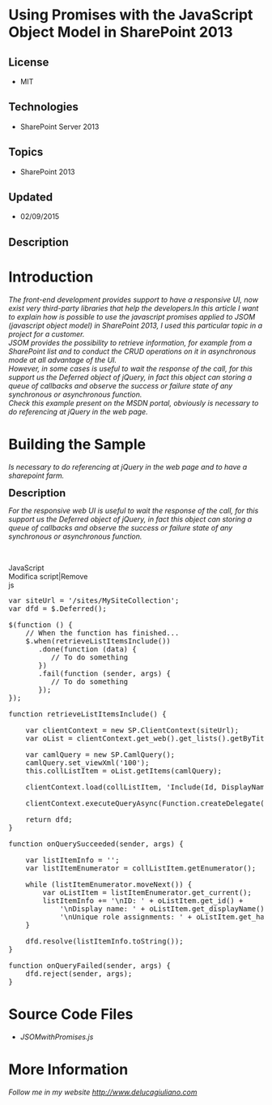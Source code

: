 # Using Promises with the JavaScript Object Model in SharePoint 2013
## License
- MIT
## Technologies
- SharePoint Server 2013
## Topics
- SharePoint 2013
## Updated
- 02/09/2015
## Description

<h1>Introduction</h1>
<p><em>The front-end development provides support to have a responsive UI, now exist very third-party libraries that help the developers.In this article I want to explain how is possible to use the javascript promises applied to JSOM (javascript object model)
 in SharePoint 2013, I used this particular topic in a project for a customer.<br>
JSOM provides the possibility to retrieve information, for example from a SharePoint list and to conduct the CRUD operations on it in asynchronous mode at all advantage of the UI.<br>
However, in some cases is useful to wait the response of the call, for this support us the Deferred object of jQuery, in fact this object can storing a queue of callbacks and observe the success or failure state of any synchronous or asynchronous function.<br>
Check this example present on the MSDN portal, obviously is necessary to do referencing at jQuery in the web page.</em></p>
<h1><span>Building the Sample</span></h1>
<p><em><em>Is necessary to do referencing at jQuery in the web page and to have a sharepoint farm.</em></em></p>
<p><span style="font-size:20px; font-weight:bold">Description</span></p>
<p><em>For the responsive web UI is useful to wait the response of the call, for this support us the Deferred object of jQuery, in fact this object can storing a queue of callbacks and observe the success or failure state of any synchronous or asynchronous
 function.</em></p>
<p>&nbsp;</p>
<div class="scriptcode">
<div class="pluginEditHolder" pluginCommand="mceScriptCode">
<div class="title"><span>JavaScript</span></div>
<div class="pluginLinkHolder"><span class="pluginEditHolderLink">Modifica script</span>|<span class="pluginRemoveHolderLink">Remove</span></div>
<span class="hidden">js</span>

<div class="preview">
<pre class="js"><span class="js__statement">var</span>&nbsp;siteUrl&nbsp;=&nbsp;<span class="js__string">'/sites/MySiteCollection'</span>;&nbsp;
<span class="js__statement">var</span>&nbsp;dfd&nbsp;=&nbsp;$.Deferred();&nbsp;
&nbsp;&nbsp;
$(<span class="js__operator">function</span>&nbsp;()&nbsp;<span class="js__brace">{</span>&nbsp;
&nbsp;&nbsp;&nbsp;&nbsp;<span class="js__sl_comment">//&nbsp;When&nbsp;the&nbsp;function&nbsp;has&nbsp;finished...</span>&nbsp;
&nbsp;&nbsp;&nbsp;&nbsp;$.when(retrieveListItemsInclude())&nbsp;
&nbsp;&nbsp;&nbsp;&nbsp;&nbsp;&nbsp;&nbsp;.done(<span class="js__operator">function</span>&nbsp;(data)&nbsp;<span class="js__brace">{</span>&nbsp;
&nbsp;&nbsp;&nbsp;&nbsp;&nbsp;&nbsp;&nbsp;&nbsp;&nbsp;&nbsp;<span class="js__sl_comment">//&nbsp;To&nbsp;do&nbsp;something</span>&nbsp;
&nbsp;&nbsp;&nbsp;&nbsp;&nbsp;&nbsp;&nbsp;<span class="js__brace">}</span>)&nbsp;
&nbsp;&nbsp;&nbsp;&nbsp;&nbsp;&nbsp;&nbsp;.fail(<span class="js__operator">function</span>&nbsp;(sender,&nbsp;args)&nbsp;<span class="js__brace">{</span>&nbsp;
&nbsp;&nbsp;&nbsp;&nbsp;&nbsp;&nbsp;&nbsp;&nbsp;&nbsp;&nbsp;<span class="js__sl_comment">//&nbsp;To&nbsp;do&nbsp;something</span>&nbsp;
&nbsp;&nbsp;&nbsp;&nbsp;&nbsp;&nbsp;&nbsp;<span class="js__brace">}</span>);&nbsp;
<span class="js__brace">}</span>);&nbsp;
&nbsp;
<span class="js__operator">function</span>&nbsp;retrieveListItemsInclude()&nbsp;<span class="js__brace">{</span>&nbsp;
&nbsp;&nbsp;
&nbsp;&nbsp;&nbsp;&nbsp;<span class="js__statement">var</span>&nbsp;clientContext&nbsp;=&nbsp;<span class="js__operator">new</span>&nbsp;SP.ClientContext(siteUrl);&nbsp;
&nbsp;&nbsp;&nbsp;&nbsp;<span class="js__statement">var</span>&nbsp;oList&nbsp;=&nbsp;clientContext.get_web().get_lists().getByTitle(<span class="js__string">'Announcements'</span>);&nbsp;
&nbsp;&nbsp;
&nbsp;&nbsp;&nbsp;&nbsp;<span class="js__statement">var</span>&nbsp;camlQuery&nbsp;=&nbsp;<span class="js__operator">new</span>&nbsp;SP.CamlQuery();&nbsp;
&nbsp;&nbsp;&nbsp;&nbsp;camlQuery.set_viewXml(<span class="js__string">'100'</span>);&nbsp;
&nbsp;&nbsp;&nbsp;&nbsp;<span class="js__operator">this</span>.collListItem&nbsp;=&nbsp;oList.getItems(camlQuery);&nbsp;
&nbsp;&nbsp;
&nbsp;&nbsp;&nbsp;&nbsp;clientContext.load(collListItem,&nbsp;<span class="js__string">'Include(Id,&nbsp;DisplayName,&nbsp;HasUniqueRoleAssignments)'</span>);&nbsp;
&nbsp;&nbsp;
&nbsp;&nbsp;&nbsp;&nbsp;clientContext.executeQueryAsync(<span class="js__object">Function</span>.createDelegate(<span class="js__operator">this</span>,&nbsp;<span class="js__operator">this</span>.onQuerySucceeded),&nbsp;<span class="js__object">Function</span>.createDelegate(<span class="js__operator">this</span>,&nbsp;<span class="js__operator">this</span>.onQueryFailed));&nbsp;
&nbsp;&nbsp;&nbsp;&nbsp;&nbsp;&nbsp;
&nbsp;&nbsp;&nbsp;&nbsp;<span class="js__statement">return</span>&nbsp;dfd;&nbsp;
<span class="js__brace">}</span>&nbsp;
&nbsp;&nbsp;
<span class="js__operator">function</span>&nbsp;onQuerySucceeded(sender,&nbsp;args)&nbsp;<span class="js__brace">{</span>&nbsp;
&nbsp;&nbsp;
&nbsp;&nbsp;&nbsp;&nbsp;<span class="js__statement">var</span>&nbsp;listItemInfo&nbsp;=&nbsp;<span class="js__string">''</span>;&nbsp;
&nbsp;&nbsp;&nbsp;&nbsp;<span class="js__statement">var</span>&nbsp;listItemEnumerator&nbsp;=&nbsp;collListItem.getEnumerator();&nbsp;
&nbsp;&nbsp;&nbsp;&nbsp;&nbsp;&nbsp;&nbsp;&nbsp;&nbsp;&nbsp;
&nbsp;&nbsp;&nbsp;&nbsp;<span class="js__statement">while</span>&nbsp;(listItemEnumerator.moveNext())&nbsp;<span class="js__brace">{</span>&nbsp;
&nbsp;&nbsp;&nbsp;&nbsp;&nbsp;&nbsp;&nbsp;&nbsp;<span class="js__statement">var</span>&nbsp;oListItem&nbsp;=&nbsp;listItemEnumerator.get_current();&nbsp;
&nbsp;&nbsp;&nbsp;&nbsp;&nbsp;&nbsp;&nbsp;&nbsp;listItemInfo&nbsp;&#43;=&nbsp;<span class="js__string">'\nID:&nbsp;'</span>&nbsp;&#43;&nbsp;oListItem.get_id()&nbsp;&#43;&nbsp;&nbsp;
&nbsp;&nbsp;&nbsp;&nbsp;&nbsp;&nbsp;&nbsp;&nbsp;&nbsp;&nbsp;&nbsp;&nbsp;<span class="js__string">'\nDisplay&nbsp;name:&nbsp;'</span>&nbsp;&#43;&nbsp;oListItem.get_displayName()&nbsp;&#43;&nbsp;&nbsp;
&nbsp;&nbsp;&nbsp;&nbsp;&nbsp;&nbsp;&nbsp;&nbsp;&nbsp;&nbsp;&nbsp;&nbsp;<span class="js__string">'\nUnique&nbsp;role&nbsp;assignments:&nbsp;'</span>&nbsp;&#43;&nbsp;oListItem.get_hasUniqueRoleAssignments();&nbsp;
&nbsp;&nbsp;&nbsp;&nbsp;<span class="js__brace">}</span>&nbsp;
&nbsp;&nbsp;
&nbsp;&nbsp;&nbsp;&nbsp;dfd.resolve(listItemInfo.toString());&nbsp;
<span class="js__brace">}</span>&nbsp;
&nbsp;&nbsp;
<span class="js__operator">function</span>&nbsp;onQueryFailed(sender,&nbsp;args)&nbsp;<span class="js__brace">{</span>&nbsp;
&nbsp;&nbsp;&nbsp;&nbsp;dfd.reject(sender,&nbsp;args);&nbsp;
<span class="js__brace">}</span>&nbsp;
</pre>
</div>
</div>
</div>
<h1><span>Source Code Files</span></h1>
<ul>
<li><em>JSOMwithPromises.js</em> </li></ul>
<h1>More Information</h1>
<p><em>Follow me in my website <a class="title" title="De Luca Giuliano website" href="http://www.delucagiuliano.com" target="_blank">
http://www.delucagiuliano.com</a></em></p>
